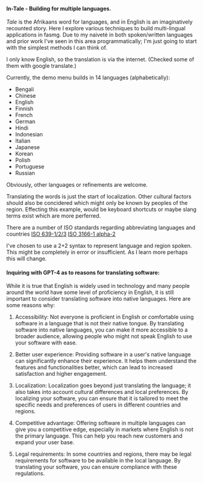 
#### In-Tale - Building for multiple languages.

*Tale* is the Afrikaans word for languages, and in English is an imaginatively recounted story. Here I explore various techniques to build multi-lingual applications in fasmg. Due to my naiveté in both spoken/written languages and prior work I've seen in this area programmatically; I'm just going to start with the simplest methods I can think of.

I only know English, so the translation is via the internet.
(Checked some of them with google translate.)

Currently, the demo menu builds in 14 languages (alphabetically):

- Bengali
- Chinese
- English
- Finnish
- French
- German
- Hindi
- Indonesian
- Italian
- Japanese
- Korean
- Polish
- Portuguese
- Russian

Obviously, other languages or refinements are welcome.

Translating the words is just the start of localization. Other cultural factors should also be concidered which might only be known by peoples of the region. Effecting this example, would be keyboard shortcuts or maybe slang terms exist which are more perferred.


There are a number of ISO standards regarding abbreviating languages and countries
	[ISO 639-1/2/3][0]
	[ISO 3166-1 alpha-2][1]

I've chosen to use a 2+2 syntax to represent language and region spoken. This might be completely in error or insufficient. As I learn more perhaps this will change.



#### Inquiring with GPT-4 as to reasons for translating software:

While it is true that English is widely used in technology and many people around the world have some level of proficiency in English, it is still important to consider translating software into native languages. Here are some reasons why:

1. Accessibility: Not everyone is proficient in English or comfortable using software in a language that is not their native tongue. By translating software into native languages, you can make it more accessible to a broader audience, allowing people who might not speak English to use your software with ease.

2. Better user experience: Providing software in a user's native language can significantly enhance their experience. It helps them understand the features and functionalities better, which can lead to increased satisfaction and higher engagement.

3. Localization: Localization goes beyond just translating the language; it also takes into account cultural differences and local preferences. By localizing your software, you can ensure that it is tailored to meet the specific needs and preferences of users in different countries and regions.

4. Competitive advantage: Offering software in multiple languages can give you a competitive edge, especially in markets where English is not the primary language. This can help you reach new customers and expand your user base.

5. Legal requirements: In some countries and regions, there may be legal requirements for software to be available in the local language. By translating your software, you can ensure compliance with these regulations.

[0]: https://en.wikipedia.org/wiki/List_of_ISO_639-1_codes
[1]: https://en.wikipedia.org/wiki/ISO_3166-1_alpha-2
